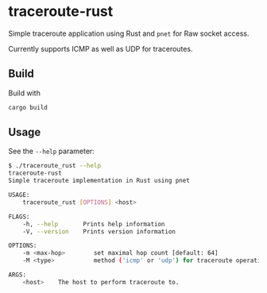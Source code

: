 # traceroute-rust

Simple traceroute application using Rust and `pnet` for Raw socket access.

Currently supports ICMP as well as UDP for traceroutes.

## Build
Build with
```bash
cargo build
```

## Usage
See the `--help` parameter:
```bash
$ ./traceroute_rust --help
traceroute-rust 
Simple traceroute implementation in Rust using pnet

USAGE:
    traceroute_rust [OPTIONS] <host>

FLAGS:
    -h, --help       Prints help information
    -V, --version    Prints version information

OPTIONS:
    -m <max-hop>        set maximal hop count [default: 64]
    -M <type>           method ('icmp' or 'udp') for traceroute operations [default: icmp]

ARGS:
    <host>    The host to perform traceroute to.

```

